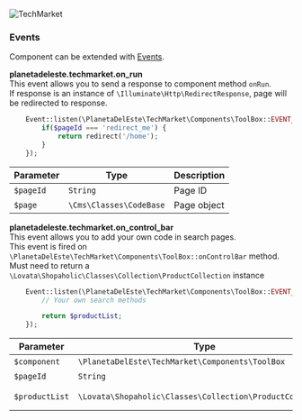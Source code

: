 ![TechMarket](https://i.imgur.com/2pNzJ6e.png)

### Events
Component can be extended with [Events](https://octobercms.com/docs/services/events).

**planetadeleste.techmarket.on_run**   
This event allows you to send a response to component method `onRun`.   
If response is an instance of `\Illuminate\Http\RedirectResponse`, page will be redirected to response.

```php
    Event::listen(\PlanetaDelEste\TechMarket\Components\ToolBox::EVENT_TM_ONRUN, function($pageId, $page) {
        if($pageId === 'redirect_me') {
            return redirect('/home');
        }
    });
```

| **Parameter** | **Type** | **Description** |
|---------------|----------|-----------------|
| `$pageId` | `String` | Page ID |
| `$page` | `\Cms\Classes\CodeBase` | Page object |

**planetadeleste.techmarket.on_control_bar**   
This event allows you to add your own code in search pages.  
This event is fired on `\PlanetaDelEste\TechMarket\Components\ToolBox::onControlBar` method.   
Must need to return a `\Lovata\Shopaholic\Classes\Collection\ProductCollection` instance

```php
    Event::listen(\PlanetaDelEste\TechMarket\Components\ToolBox::EVENT_TM_CONTROLBAR, function($component, $pageId, $productList) {
        // Your own search methods

        return $productList;
    });
```

| **Parameter** | **Type** | **Description** |
|---------------|----------|-----------------|
| `$component` | `\PlanetaDelEste\TechMarket\Components\ToolBox` | ToolBox instance |
| `$pageId` | `String` | Page ID |
| `$productList` | `\Lovata\Shopaholic\Classes\Collection\ProductCollection` | ProductCollection instance |
